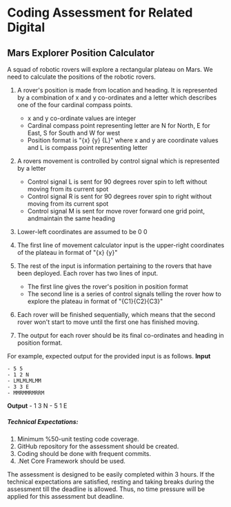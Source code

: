 # Coding Assessment for Related Digital
## Mars Explorer Position Calculator

A squad of robotic rovers will explore a rectangular plateau on Mars. We need to calculate the positions of the robotic rovers.

1. A rover's position is made from location and heading. It is represented by a combination of x and y co-ordinates and a letter which describes one of the four cardinal compass points.
	- x and y co-ordinate values are integer
	- Cardinal compass point representing letter are N for North, E for East, S for South and W for west
	- Position format is "{x} {y} {L}" where x and y are coordinate values and L is compass point representing letter

2. A rovers movement is controlled by control signal which is represented by a letter
	- Control signal L is sent for 90 degrees rover spin to left without moving from its current spot
	- Control signal R is sent for 90 degrees rover spin to right without moving from its current spot
	- Control signal M is sent for move rover forward one grid point, andmaintain the same heading

3. Lower-left coordinates are assumed to be 0 0

4. The first line of movement calculator input is the upper-right coordinates of the plateau in format of "{x} {y}"

5. The rest of the input is information pertaining to the rovers that have been deployed. Each rover has two lines of input.
	- The first line gives the rover's position in position format
	- The second line is a series of control signals telling the rover how to explore the plateau in format of "{C1}{C2}{C3}"

6. Each rover will be finished sequentially, which means that the second rover won't start to move until the first one has finished moving.
7. The output for each rover should be its final co-ordinates and heading in position format.

For example, expected output for the provided input is as follows.
**Input**

	- 5 5
	- 1 2 N
	- LMLMLMLMM
	- 3 3 E
	- MMRMMRMRRM

**Output**
	- 1 3 N
	- 5 1 E

##### Technical Expectations:
1. Minimum %50-unit testing code coverage.
2. GitHub repository for the assessment should be created.
3. Coding should be done with frequent commits.
4. .Net Core Framework should be used.

The assessment is designed to be easily completed within 3 hours. If the technical expectations are satisfied, resting and taking breaks during the assessment till the deadline is allowed. Thus, no time pressure will be applied for this assessment but deadline.
